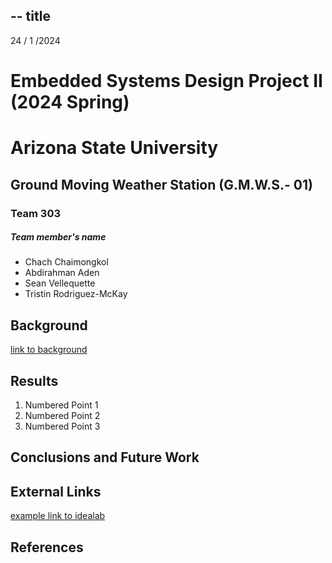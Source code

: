 -- title 
---
24 / 1 /2024
# Embedded Systems Design Project II (2024 Spring) 
# Arizona State University 

## Ground Moving Weather Station (G.M.W.S.- 01)

### Team 303
##### Team member's name 
* Chach Chaimongkol
* Abdirahman Aden
* Sean Vellequette
* Tristin Rodriguez-McKay

## Background

[link to background](/background)

## Results

1. Numbered Point 1
1. Numbered Point 2
1. Numbered Point 3

## Conclusions and Future Work

## External Links

[example link to idealab]()


## References
